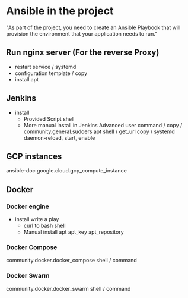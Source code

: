 # Ansible in the project

"As part of the project, you need to create an Ansible Playbook that will provision the environment that your application needs to run."

## Run nginx server (For the reverse Proxy)

- restart
  service / systemd
- configuration
  template / copy
- install
  apt

## Jenkins

- install
  - Provided Script
    shell
  - More manual install in Jenkins Advanced
    user
    command / copy / community.general.sudoers
    apt
    shell / get_url
    copy / systemd daemon-reload, start, enable

## GCP instances

ansible-doc google.cloud.gcp_compute_instance

## Docker

### Docker engine
- install
  write a play 
  - curl to bash
    shell
  - Manual install 
    apt  apt_key apt_repository

### Docker Compose
community.docker.docker_compose
shell / command

### Docker Swarm
community.docker.docker_swarm
shell / command